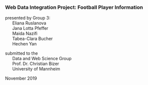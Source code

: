 ###  Web Data Integration Project: Football Player Information

presented by Group 3:  
&nbsp;&nbsp;&nbsp;&nbsp;&nbsp;&nbsp;Eliana Ruslanova   
&nbsp;&nbsp;&nbsp;&nbsp;&nbsp;&nbsp;Jana Lotta Pfeffer   
&nbsp;&nbsp;&nbsp;&nbsp;&nbsp;&nbsp;Maida Nazifi    
&nbsp;&nbsp;&nbsp;&nbsp;&nbsp;&nbsp;Tabea-Clara Bucher     
&nbsp;&nbsp;&nbsp;&nbsp;&nbsp;&nbsp;Hechen Yan     

submitted to the     
&nbsp;&nbsp;&nbsp;&nbsp;&nbsp;&nbsp;Data and Web Science Group      
&nbsp;&nbsp;&nbsp;&nbsp;&nbsp;&nbsp;Prof. Dr. Christian Bizer      
&nbsp;&nbsp;&nbsp;&nbsp;&nbsp;&nbsp;University of Mannheim     
             
November 2019       
   
